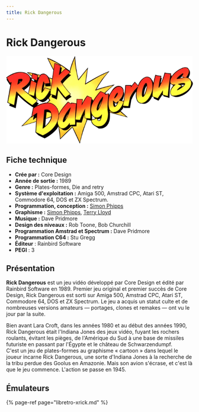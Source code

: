 ```yaml
---
title: Rick Dangerous
---
```


# Rick Dangerous

![](/migration-images/emulateurs/ports/rick-dangerous/rick-dangerous-logo.png)

## Fiche technique

* **Crée par :** Core Design
* **Année de sortie :** 1989
* **Genre :** Plates-formes, Die and retry
* **Système d'exploitation :** Amiga 500, Amstrad CPC, Atari ST, Commodore 64, DOS et ZX Spectrum.
* **Programmation, conception :** [Simon Phipps](https://fr.wikipedia.org/w/index.php?title=Simon_Phipps&action=edit&redlink=1)
* **Graphisme :** [Simon Phipps](https://fr.wikipedia.org/w/index.php?title=Simon_Phipps&action=edit&redlink=1), [Terry Lloyd](https://fr.wikipedia.org/w/index.php?title=Terry_Lloyd_%28jeu_vid%C3%A9o%29&action=edit&redlink=1)
* **Musique :** Dave Pridmore
* **Design des niveaux :** Rob Toone, Bob Churchill
* **Programmation Amstrad et Spectrum :** Dave Pridmore
* **Programmation C64 :** Stu Gregg
* **Éditeur** : Rainbird Software
* **PEGI** : 3

## Présentation

**Rick Dangerous** est un jeu vidéo développé par Core Design et édité par Rainbird Software en 1989. Premier jeu original et premier succès de Core Design, Rick Dangerous est sorti sur Amiga 500, Amstrad CPC, Atari ST, Commodore 64, DOS et ZX Spectrum. Le jeu a acquis un statut culte et de nombreuses versions amateurs — portages, clones et remakes — ont vu le jour par la suite.

Bien avant Lara Croft, dans les années 1980 et au début des années 1990, Rick Dangerous était l'Indiana Jones des jeux vidéo, fuyant les rochers roulants, évitant les pièges, de l'Amérique du Sud à une base de missiles futuriste en passant par l'Égypte et le château de Schwarzendumpf.  
C'est un jeu de plates-formes au graphisme « cartoon » dans lequel le joueur incarne Rick Dangerous, une sorte d'Indiana Jones à la recherche de la tribu perdue des Goolus en Amazonie. Mais son avion s'écrase, et c'est là que le jeu commence. L'action se passe en 1945.

## Émulateurs

{% page-ref page="libretro-xrick.md" %}

